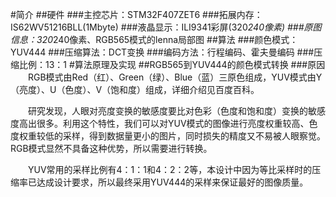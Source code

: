 #简介
##硬件
###主控芯片：STM32F407ZET6
###拓展内存：IS62WV51216BLL(1Mbyte)
###液晶显示：ILI9341彩屏(320*240像素)
###原图信息：320*240像素、RGB565模式的lenna局部图
##算法
###颜色模式：YUV444
###压缩算法：DCT变换
###编码方法：行程编码、霍夫曼编码
###压缩比例：13：1
#算法原理及实现
##RGB565到YUV444的颜色模式转换
###原因
&emsp;&emsp;RGB模式由Red（红）、Green（绿）、Blue（蓝）三原色组成，YUV模式由Y（亮度）、U（色度）、V（饱和度）组成，详细介绍见百度百科。

&emsp;&emsp;研究发现，人眼对亮度变换的敏感度要比对色彩（色度和饱和度）变换的敏感度高出很多。利用这个特性，我们可以对YUV模式的图像进行亮度权重较高、色度权重较低的采样，得到数据量更小的图片，同时损失的精度又不易被人眼察觉。RGB模式显然不具备这种优势，所以需要进行转换。

&emsp;&emsp;YUV常用的采样比例有4：1：1和4：2：2等，本设计中因为等比采样时的压缩率已达成设计要求，所以最终采用YUV444的采样来保证最好的图像质量。
